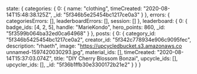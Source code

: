state: {
    categories: {
        0: {
            name: "clothing",
            timeCreated: "2020-08-14T15:48:38.125Z",
            _id: "5f346b5e25454bc1217ce0a3"
        }
    },
    errors: {
        categoriesErrors: [],
        leaderboardErrors: [],
        session: []
    },
    leaderboard: {
        0: {
            badge_ids: [4, 2, 5],
            handle: "MarieKondo",
            hero_points: 860,
            _id: "5f3599b064ba32ed0ca64968"
        }
    },
    posts: {
        0: {
            category_id: "5f346b5425454bc1217ce0a2",
            creator_id: "5f342c778934e906c9095fec",
            description: "rhaeth",
            image: "https://upcycledbucket.s3.amazonaws.co unnamed-1597420030293.jpg",
            material_ids: [],
            timeCreated: "2020-08-14T15:37:03.074Z",
            title: "DIY Cherry Blossom Bonzai",
            upcycle_ids: [],
            upcycler_ids: [],
            _id: "5f36b1ffb30e3300172b21e2"
        }
    }
}